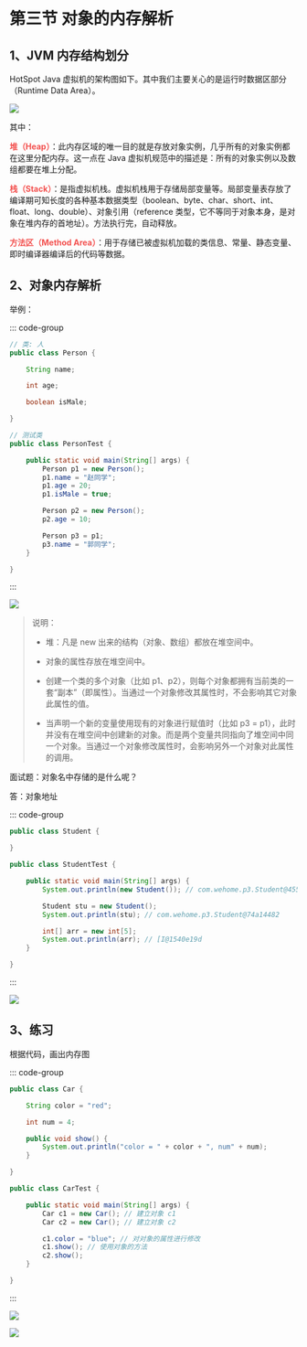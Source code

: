# 第三节 对象的内存解析

## 1、JVM 内存结构划分

HotSpot Java 虚拟机的架构图如下。其中我们主要关心的是运行时数据区部分（Runtime Data Area）。

![](https://raw.githubusercontent.com/wehome-h/typora-images-repository/main/images/20240424102621.png)

其中：

<strong style="color: #f3514f;">堆（Heap）</strong>：此内存区域的唯一目的就是存放对象实例，几乎所有的对象实例都在这里分配内存。这一点在 Java 虚拟机规范中的描述是：所有的对象实例以及数组都要在堆上分配。

<strong style="color: #f3514f;">栈（Stack）</strong>：是指虚拟机栈。虚拟机栈用于存储局部变量等。局部变量表存放了编译期可知长度的各种基本数据类型（boolean、byte、char、short、int、float、long、double）、对象引用（reference 类型，它不等同于对象本身，是对象在堆内存的首地址）。方法执行完，自动释放。

<strong style="color: #f3514f;">方法区（Method Area）</strong>：用于存储已被虚拟机加载的类信息、常量、静态变量、即时编译器编译后的代码等数据。

## 2、对象内存解析

举例：

::: code-group

```java [Person.java]
// 类: 人
public class Person { 

    String name;

    int age;

    boolean isMale;

}
```

```java  [PersonTest.java]
// 测试类
public class PersonTest {

    public static void main(String[] args) {
        Person p1 = new Person();
        p1.name = "赵同学";
        p1.age = 20;
        p1.isMale = true;

        Person p2 = new Person();
        p2.age = 10;

        Person p3 = p1;
        p3.name = "郭同学";
    }

}
```

:::

![](https://raw.githubusercontent.com/wehome-h/typora-images-repository/main/images/20240424103236.png)

> 说明：
>
> - 堆：凡是 new 出来的结构（对象、数组）都放在堆空间中。
>
> - 对象的属性存放在堆空间中。
>
> - 创建一个类的多个对象（比如 p1、p2），则每个对象都拥有当前类的一套“副本”（即属性）。当通过一个对象修改其属性时，不会影响其它对象此属性的值。
>
> - 当声明一个新的变量使用现有的对象进行赋值时（比如 p3 = p1），此时并没有在堆空间中创建新的对象。而是两个变量共同指向了堆空间中同一个对象。当通过一个对象修改属性时，会影响另外一个对象对此属性的调用。

<div class="br"></div>

面试题：对象名中存储的是什么呢？

答：对象地址

::: code-group

```java [Student.java]
public class Student {

}
```

```java [StudentTest.java]
public class StudentTest {

    public static void main(String[] args) {
        System.out.println(new Student()); // com.wehome.p3.Student@4554617c

        Student stu = new Student();
        System.out.println(stu); // com.wehome.p3.Student@74a14482

        int[] arr = new int[5];
        System.out.println(arr); // [I@1540e19d
    }

}
```

:::

![](https://raw.githubusercontent.com/wehome-h/typora-images-repository/main/images/20240424103831.png)

## 3、练习

根据代码，画出内存图

::: code-group

```java [Car.java]
public class Car {

    String color = "red";

    int num = 4;

    public void show() {
        System.out.println("color = " + color + ", num" + num);
    }

}
```

```java [CarTest.java]
public class CarTest {

    public static void main(String[] args) {
        Car c1 = new Car(); // 建立对象 c1
        Car c2 = new Car(); // 建立对象 c2

        c1.color = "blue"; // 对对象的属性进行修改
        c1.show(); // 使用对象的方法
        c2.show();
    }

}
```

:::

![](https://raw.githubusercontent.com/wehome-h/typora-images-repository/main/images/20240424104117.png)

![](https://raw.githubusercontent.com/wehome-h/typora-images-repository/main/images/20240424104138.png)